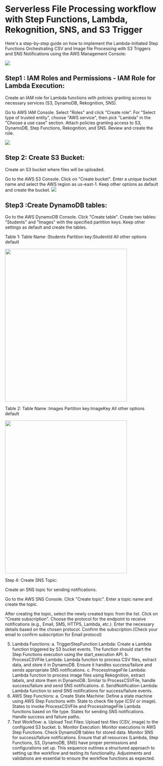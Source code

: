 # Serverless File Processing workflow with Step Functions, Lambda, Rekognition, SNS, and S3 Trigger

Here's a step-by-step guide on how to implement the Lambda-Initiated Step Functions Orchestrating CSV and Image  file Processing with S3 Triggers and SNS Notifications using the AWS Management Console:

<img src="https://github.com/sreedevi-langoju/12weekawsworkshopchallenge-/assets/135724041/2467e325-e5ec-4206-98bf-ad7db0e7cfe3">

## Step1 : IAM Roles and Permissions - IAM Role for Lambda Execution:

Create an IAM role for Lambda functions with policies granting access to necessary services (S3, DynamoDB, Rekognition, SNS).

Go to AWS IAM Console.
Select "Roles" and click "Create role".
For "Select type of trusted entity", choose "AWS service", then pick "Lambda" in the "Choose a use case" section.
Attach policies granting access to S3, DynamoDB, Step Functions, Rekognition, and SNS.
Review and create the role.


<img src="https://github.com/sreedevi-langoju/12weekawsworkshopchallenge-/assets/135724041/9b1f5649-a782-4e83-a84e-4ae6d8081605">

## Step 2: Create S3 Bucket:

Create an S3 bucket where files will be uploaded.

Go to the AWS S3 Console.
Click on "Create bucket".
Enter a unique bucket name and select the AWS region as us-east-1.
Keep other options as default and create the bucket.
<img src="https://github.com/sreedevi-langoju/12weekawsworkshopchallenge-/assets/135724041/d5882ee9-1de4-4761-8445-16adc0c2f094">


## Step3 :Create DynamoDB tables:

Go to the AWS DynamoDB Console.
Click "Create table".
Create two tables: "Students" and "Images" with the specified partition keys.
Keep other settings as default and create the tables.

Table 1:  Table Name :Students 
          Partition key:StudentId
          All other options default

<img src="https://github.com/sreedevi-langoju/12weekawsworkshopchallenge-/assets/135724041/d6278645-f43a-4d30-932a-ded4b4794be0" height=500 width=400>


Table 2:  Table Name :Images 
          Partition key:ImageKey
          All other options default

          
<img src="https://github.com/sreedevi-langoju/12weekawsworkshopchallenge-/assets/135724041/4d7d84c0-e4d1-46d9-b82b-621e7c8e82cb" height=500 width=400>


Step 4: Create SNS Topic:

Create an SNS topic for sending notifications.

Go to the AWS SNS Console.
Click "Create topic".
Enter a topic name and create the topic.

After creating the topic, select the newly created topic from the list.
Click on "Create subscription".
Choose the protocol for the endpoint to receive notifications (e.g., Email, SMS, HTTPS, Lambda, etc.).
Enter the necessary details based on the chosen protocol.
Confirm the subscription.(Check your email to confirm subscription for Email protocol)


5. Lambda Functions:
a. TriggerStepFunction Lambda:
Create a Lambda function triggered by S3 bucket events.
The function should start the Step Functions execution using the start_execution API.
b. ProcessCSVFile Lambda:
Lambda function to process CSV files, extract data, and store it in DynamoDB.
Ensure it handles success/failure and sends appropriate SNS notifications.
c. ProcessImageFile Lambda:
Lambda function to process image files using Rekognition, extract labels, and store them in DynamoDB.
Similar to ProcessCSVFile, handle success/failure and send SNS notifications.
d. SendNotification Lambda:
Lambda function to send SNS notifications for success/failure events.
6. AWS Step Functions:
a. Create State Machine:
Define a state machine using AWS Step Functions with:
State to check file type (CSV or image).
States to invoke ProcessCSVFile and ProcessImageFile Lambda functions based on file type.
States for sending SNS notifications.
Handle success and failure paths.
7. Test Workflow:
a. Upload Test Files:
Upload test files (CSV, image) to the configured S3 bucket.
b. Monitor Execution:
Monitor executions in AWS Step Functions.
Check DynamoDB tables for stored data.
Monitor SNS for success/failure notifications.
Ensure that all resources (Lambda, Step Functions, S3, DynamoDB, SNS) have proper permissions and configurations set up. This sequence outlines a structured approach to setting up the workflow and testing its functionality. Adjustments and validations are essential to ensure the workflow functions as expected.
